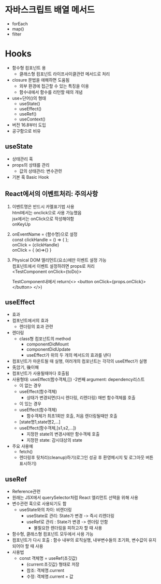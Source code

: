 # 자바스크립트 배열 메서드

- forEach
- map()
- filter

# Hooks

- 함수형 컴포넌트 용
  - 클래스형 컴포넌트 라이프사이클관련 메서드로 처리
- closure 문법을 애해하면 도움됨
  - 외부 환경에 접근할 수 있는 특징을 이용
  - 함수내에서 함수를 리턴할 때의 개념
- use+단어()의 형태
  - useState()
  - useEffect()
  - useRef()
  - useContext()
- 버전 16.8부터 도입
- 공구함으로 비유

## useState

- 상태관리 훅
- props의 상태를 관리
  - 값의 상태관리: 변수관련
- 기본 훅 Basic Hook

## React에서의 이벤트처리: 주의사항

1. 이벤트명은 반드시 카멜표기법 사용  
   html에서는 onclick으로 사용 가능했음  
   jsx에서는 onClick으로 작성해야함  
   onKeyUp
2. onEventName = {함수명}으로 설정  
   const clickHandle = () => { };  
   onClick = {clickHandle}  
   onClick = { (e)=>{} }
3. Physical DOM 엘리먼트(요소)에만 이벤트 설정 가능  
   컴포넌트에서 이벤트 설정하려면 props로 처리  
   \<TestComponent onClick={toDo}>

   TestComponent내에서
   return(<> \<button onClick={props.onClick}> \</button> </>)

## useEffect

- 효과
- 컴포넌트에서의 효과
  - 렌더링의 효과 관련
- 렌더링
  - class형 컴포넌트의 method
    - componentDidMount
    - componentDidUpdate
    - useEffect가 위의 두 개의 메서드의 효과를 낸다
- 컴포넌트가 마운트될 때 실행, 여러개의 컴포넌트는 각각의 useEffect가 실행
- 先암기, 後이해
- 컴포넌트가 사용될때마다 호출됨
- 사용형태: useEffect(함수객체,[])
  -2번째 argument: dependency리스트
  - [](빈배열)이 없는 경우
  - useEffect(함수객체)
    - 상태가 변경되면(다시 렌더링, 리렌더링) 매번 함수객체를 호출
  - [](빈배열)이 있는 경우
  - useEffect(함수객체)
    - 함수객체가 최초1회만 호출, 처음 렌더링될때만 호출
  - [state명1,state명2,...]
  - useEffect(함수객체,[s1,s2,...])
    - 지정한 state의 변경시에만 함수객체 호출
    - 지정한 state: 감시대상의 state
- 주요 사용예
  - fetch()
  - 렌더링후 뒷처리(cleanup)하기(로그인 성공 후 환영메시지 및 로그아웃 버튼 표시하기)

## useRef

- Reference관련
- 원래는 JSX에서 querySelector처럼 React 엘리먼트 선택을 위해 사용
- 변수관련 훅으로 사용되기도 함
  - useState와의 차이: 비렌더링
    - useState로 관리: State가 변경 -> 즉시 리렌더링
    - useRef로 관리 : State가 변경 -> 렌더링 안함
      - 불필요한 렌더링을 피하고자 할 때 사용
- 함수형, 클래스형 컴포넌트 모두에서 사용 가능
- 컴포넌트가 다시 호출 : 함수 내부의 로직실행, 내부변수들의 초기화, 변수값이 유지되어야 할 때 사용
- 사용법
  - const 객체명 = useRef(초깃값)
    - {current:초깃값} 형태로 저장
    - 참조: 객체명.current
    - 수정: 객체명.current = 값
